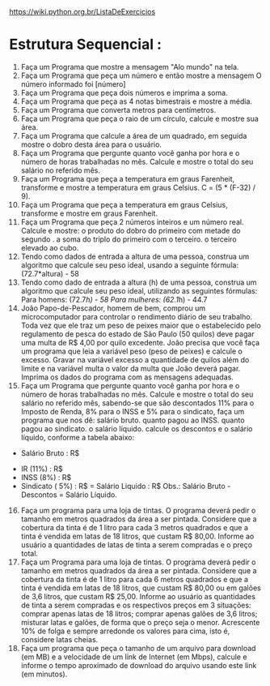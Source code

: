 https://wiki.python.org.br/ListaDeExercicios

# Estrutura Sequencial :

1. Faça um Programa que mostre a mensagem "Alo mundo" na tela.
2. Faça um Programa que peça um número e então mostre a mensagem O número informado foi [número]
3. Faça um Programa que peça dois números e imprima a soma.
4. Faça um Programa que peça as 4 notas bimestrais e mostre a média.
5. Faça um Programa que converta metros para centímetros.
6. Faça um Programa que peça o raio de um círculo, calcule e mostre sua área.
7. Faça um Programa que calcule a área de um quadrado, em seguida mostre o dobro desta área para o usuário.
8. Faça um Programa que pergunte quanto você ganha por hora e o número de horas trabalhadas no mês. Calcule e mostre o total
do seu salário no referido mês.
9. Faça um Programa que peça a temperatura em graus Farenheit, transforme e mostre a temperatura em graus Celsius.
C = (5 * (F-32) / 9).
10. Faça um Programa que peça a temperatura em graus Celsius, transforme e mostre em graus Farenheit.
11. Faça um Programa que peça 2 números inteiros e um número real. Calcule e mostre:
o produto do dobro do primeiro com metade do segundo .
a soma do triplo do primeiro com o terceiro.
o terceiro elevado ao cubo.
12. Tendo como dados de entrada a altura de uma pessoa, construa um algoritmo que calcule seu peso ideal, usando a seguinte
fórmula: (72.7*altura) - 58
13. Tendo como dado de entrada a altura (h) de uma pessoa, construa um algoritmo que calcule seu peso ideal, utilizando as
seguintes fórmulas:
Para homens: (72.7*h) - 58
Para mulheres: (62.1*h) - 44.7
14. João Papo-de-Pescador, homem de bem, comprou um microcomputador para controlar o rendimento diário de seu trabalho. Toda
vez que ele traz um peso de peixes maior que o estabelecido pelo regulamento de pesca do estado de São Paulo (50 quilos)
deve pagar uma multa de R$ 4,00 por quilo excedente. João precisa que você faça um programa que leia a variável peso (peso
de peixes) e calcule o excesso. Gravar na variável excesso a quantidade de quilos além do limite e na variável multa o valor da
multa que João deverá pagar. Imprima os dados do programa com as mensagens adequadas.
15. Faça um Programa que pergunte quanto você ganha por hora e o número de horas trabalhadas no mês. Calcule e mostre o total
do seu salário no referido mês, sabendo-se que são descontados 11% para o Imposto de Renda, 8% para o INSS e 5% para o
sindicato, faça um programa que nos dê:
salário bruto.
quanto pagou ao INSS.
quanto pagou ao sindicato.
o salário líquido.
calcule os descontos e o salário líquido, conforme a tabela abaixo:
+ Salário Bruto : R$
- IR (11%) : R$
- INSS (8%) : R$
- Sindicato ( 5%) : R$
= Salário Liquido : R$
Obs.: Salário Bruto - Descontos = Salário Líquido.
16. Faça um programa para uma loja de tintas. O programa deverá pedir o tamanho em metros quadrados da área a ser pintada.
Considere que a cobertura da tinta é de 1 litro para cada 3 metros quadrados e que a tinta é vendida em latas de 18 litros, que
custam R$ 80,00. Informe ao usuário a quantidades de latas de tinta a serem compradas e o preço total.
17. Faça um Programa para uma loja de tintas. O programa deverá pedir o tamanho em metros quadrados da área a ser pintada.
Considere que a cobertura da tinta é de 1 litro para cada 6 metros quadrados e que a tinta é vendida em latas de 18 litros, que
custam R$ 80,00 ou em galões de 3,6 litros, que custam R$ 25,00.
Informe ao usuário as quantidades de tinta a serem compradas e os respectivos preços em 3 situações:
comprar apenas latas de 18 litros;
comprar apenas galões de 3,6 litros;
misturar latas e galões, de forma que o preço seja o menor. Acrescente 10% de folga e sempre arredonde os valores
para cima, isto é, considere latas cheias.
18. Faça um programa que peça o tamanho de um arquivo para download (em MB) e a velocidade de um link de Internet (em Mbps),
calcule e informe o tempo aproximado de download do arquivo usando este link (em minutos).







